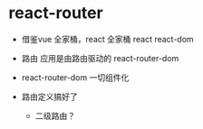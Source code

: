 # react-router

- 借鉴vue 全家桶，react 全家桶
  react
  react-dom
- 路由
  应用是由路由驱动的
  react-router-dom

- react-router-dom 一切组件化
- 路由定义搞好了
  <Route />
  - 二级路由？ 